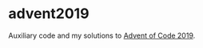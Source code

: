 # advent2019

Auxiliary code and my solutions to [Advent of Code 2019](https://adventofcode.com/2019/).